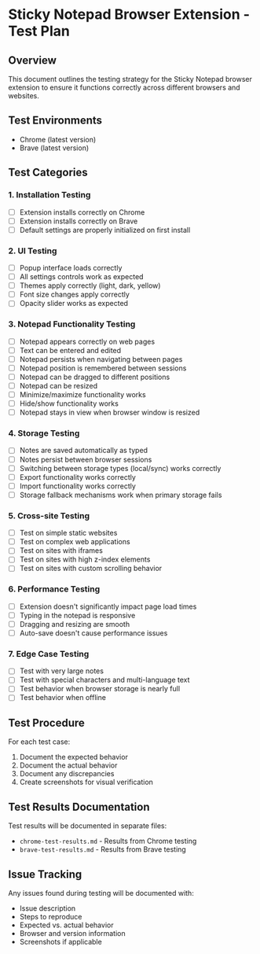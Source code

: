 # Sticky Notepad Browser Extension - Test Plan

## Overview
This document outlines the testing strategy for the Sticky Notepad browser extension to ensure it functions correctly across different browsers and websites.

## Test Environments
- Chrome (latest version)
- Brave (latest version)

## Test Categories

### 1. Installation Testing
- [ ] Extension installs correctly on Chrome
- [ ] Extension installs correctly on Brave
- [ ] Default settings are properly initialized on first install

### 2. UI Testing
- [ ] Popup interface loads correctly
- [ ] All settings controls work as expected
- [ ] Themes apply correctly (light, dark, yellow)
- [ ] Font size changes apply correctly
- [ ] Opacity slider works as expected

### 3. Notepad Functionality Testing
- [ ] Notepad appears correctly on web pages
- [ ] Text can be entered and edited
- [ ] Notepad persists when navigating between pages
- [ ] Notepad position is remembered between sessions
- [ ] Notepad can be dragged to different positions
- [ ] Notepad can be resized
- [ ] Minimize/maximize functionality works
- [ ] Hide/show functionality works
- [ ] Notepad stays in view when browser window is resized

### 4. Storage Testing
- [ ] Notes are saved automatically as typed
- [ ] Notes persist between browser sessions
- [ ] Switching between storage types (local/sync) works correctly
- [ ] Export functionality works correctly
- [ ] Import functionality works correctly
- [ ] Storage fallback mechanisms work when primary storage fails

### 5. Cross-site Testing
- [ ] Test on simple static websites
- [ ] Test on complex web applications
- [ ] Test on sites with iframes
- [ ] Test on sites with high z-index elements
- [ ] Test on sites with custom scrolling behavior

### 6. Performance Testing
- [ ] Extension doesn't significantly impact page load times
- [ ] Typing in the notepad is responsive
- [ ] Dragging and resizing are smooth
- [ ] Auto-save doesn't cause performance issues

### 7. Edge Case Testing
- [ ] Test with very large notes
- [ ] Test with special characters and multi-language text
- [ ] Test behavior when browser storage is nearly full
- [ ] Test behavior when offline

## Test Procedure

For each test case:
1. Document the expected behavior
2. Document the actual behavior
3. Document any discrepancies
4. Create screenshots for visual verification

## Test Results Documentation

Test results will be documented in separate files:
- `chrome-test-results.md` - Results from Chrome testing
- `brave-test-results.md` - Results from Brave testing

## Issue Tracking

Any issues found during testing will be documented with:
- Issue description
- Steps to reproduce
- Expected vs. actual behavior
- Browser and version information
- Screenshots if applicable
